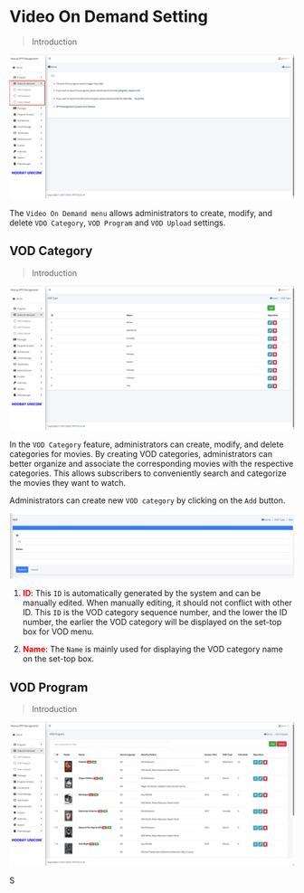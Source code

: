 # Video On Demand Setting

>Introduction

![Video On Demand Menu](_images/7.png)

The `Video On Demand menu` allows administrators to create, modify, and delete `VDO Category`, `VOD Program` and `VOD Upload` settings.

## VOD Category

>Introduction

![Video On Demand Menu](_images/8.png)

In the `VOD Category` feature, administrators can create, modify, and delete categories for movies. By creating VOD categories, administrators can better organize and associate the corresponding movies with the respective categories. This allows subscribers to conveniently search and categorize the movies they want to watch.

Administrators can create new `VOD category` by clicking on the `Add` button. 

![VOD Category Detail](_images/8-1.png)

1. <font color="red">**ID**</font>: This `ID` is automatically generated by the system and can be manually edited. When manually editing, it should not conflict with other ID. This `ID` is the VOD category sequence number, and the lower the ID number, the earlier the VOD category will be displayed on the set-top box for VOD menu.

2. <font color="red">**Name**</font>: The `Name` is mainly used for displaying the VOD category name on the set-top box.

## VOD Program

>Introduction

![VOD Program](_images/9.png)

S